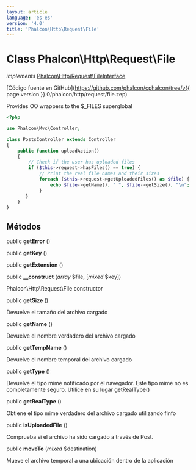 ```yaml
---
layout: article
language: 'es-es'
version: '4.0'
title: 'Phalcon\Http\Request\File'
---
```

# Class **Phalcon\Http\Request\File**

*implements* [Phalcon\Http\Request\FileInterface](Phalcon_Http_Request_FileInterface)

[Código fuente en GitHub](https://github.com/phalcon/cphalcon/tree/v{{ page.version }}.0/phalcon/http/request/file.zep)

Provides OO wrappers to the $_FILES superglobal

```php
<?php

use Phalcon\Mvc\Controller;

class PostsController extends Controller
{
    public function uploadAction()
    {
        // Check if the user has uploaded files
        if ($this->request->hasFiles() == true) {
            // Print the real file names and their sizes
            foreach ($this->request->getUploadedFiles() as $file) {
                echo $file->getName(), " ", $file->getSize(), "\n";
            }
       }
    }
}

```

## Métodos

public **getError** ()

public **getKey** ()

public **getExtension** ()

public **__construct** (*array* $file, [*mixed* $key])

Phalcon\Http\Request\File constructor

public **getSize** ()

Devuelve el tamaño del archivo cargado

public **getName** ()

Devuelve el nombre verdadero del archivo cargado

public **getTempName** ()

Devuelve el nombre temporal del archivo cargado

public **getType** ()

Devuelve el tipo mime notificado por el navegador. Este tipo mime no es completamente seguro. Utilice en su lugar getRealType()

public **getRealType** ()

Obtiene el tipo mime verdadero del archivo cargado utilizando finfo

public **isUploadedFile** ()

Comprueba si el archivo ha sido cargado a través de Post.

public **moveTo** (*mixed* $destination)

Mueve el archivo temporal a una ubicación dentro de la aplicación